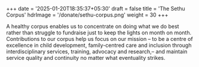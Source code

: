 +++
date = '2025-01-20T18:35:37+05:30'
draft = false
title = 'The Sethu Corpus'
hdrImage = '/donate/sethu-corpus.png'
weight = 30
+++

A healthy corpus enables us to concentrate on doing what we do best rather than struggle to fundraise just to keep the lights on month on month. Contributions to our corpus help us focus on our mission – to be a centre of excellence in child development, family-centred care and inclusion through interdisciplinary services, training, advocacy and research,– and maintain service quality and continuity no matter what eventuality strikes.
